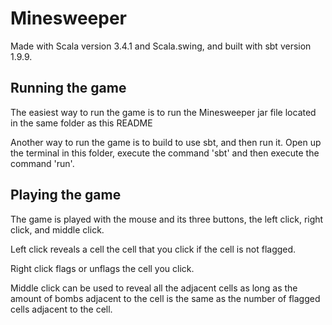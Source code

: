 # Minesweeper

Made with Scala version 3.4.1 and Scala.swing, and built with sbt version 1.9.9.



## Running the game

The easiest way to run the game is to run the Minesweeper jar file located in the same folder as this README

Another way to run the game is to build to use sbt, and then run it. Open up the terminal in this folder, execute the command 'sbt' and then execute the command 'run'.



## Playing the game

The game is played with the mouse and its three buttons, the left click, right click, and middle click.

Left click reveals a cell the cell that you click if the cell is not flagged.

Right click flags or unflags the cell you click.

Middle click can be used to reveal all the adjacent cells as long as the amount of bombs adjacent to the cell is the same as the number of flagged cells adjacent to the cell.